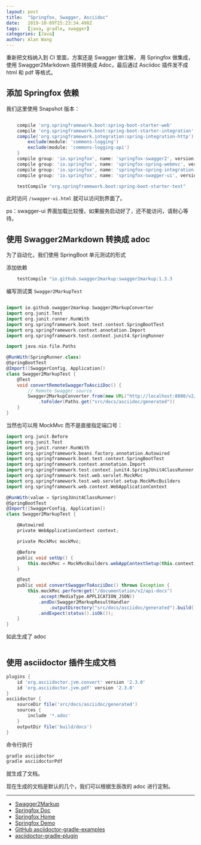 ```yaml
---
layout: post
title:  "Springfox, Swagger, Asciidoc"
date:   2019-10-09T15:23:34.498Z
tags:   [java, gradle, swagger]
categories: [Java]
author: Alan Wang
---
```


重新把文档纳入到 CI 里面，方案还是 Swagger 做注解，  用 Springfox 做集成，使用 Swagger2Markdown 插件转换成 Adoc，最后通过
Asciidoc 插件发不成 html 和 pdf 等格式。

## 添加 Springfox 依赖

我们这里使用 Snapshot 版本：

```groovy

    compile 'org.springframework.boot:spring-boot-starter-web'
    compile 'org.springframework.boot:spring-boot-starter-integration'
    compile('org.springframework.integration:spring-integration-http') {
        exclude(module: 'commons-logging')
        exclude(module: 'commons-logging-api')
    }
    compile group: 'io.springfox', name: 'springfox-swagger2', version: '3.0.0-SNAPSHOT'
    compile group: 'io.springfox', name: 'springfox-spring-webmvc', version: '3.0.0-SNAPSHOT'
    compile group: 'io.springfox', name: 'springfox-spring-integration-webmvc', version: '3.0.0-SNAPSHOT'
    compile group: 'io.springfox', name: 'springfox-swagger-ui', version: '3.0.0-SNAPSHOT'

    testCompile "org.springframework.boot:spring-boot-starter-test"
```

此时访问 `/swagger-ui.html` 就可以访问到界面了。

ps：swagger-ui 界面加载比较慢，如果服务启动好了，还不能访问，请耐心等待。

## 使用 Swagger2Markdown 转换成 adoc

为了自动化，我们使用 SpringBoot 单元测试的形式

添加依赖

```groovy
    testCompile "io.github.swagger2markup:swagger2markup:1.3.3
```

编写测试类 `Swagger2MarkupTest`

```groovy

import io.github.swagger2markup.Swagger2MarkupConverter
import org.junit.Test
import org.junit.runner.RunWith
import org.springframework.boot.test.context.SpringBootTest
import org.springframework.context.annotation.Import
import org.springframework.test.context.junit4.SpringRunner

import java.nio.file.Paths

@RunWith(SpringRunner.class)
@SpringBootTest
@Import([SwaggerConfig, Application])
class Swagger2MarkupTest {
    @Test
    void convertRemoteSwaggerToAsciiDoc() {
        // Remote Swagger source
        Swagger2MarkupConverter.from(new URL("http://localhost:8080/v2/api-docs")).build()
            .toFolder(Paths.get("src/docs/asciidoc/generated"))
    }
}
```

当然也可以用 MockMvc 而不是直接指定端口号：
```groovy
import org.junit.Before
import org.junit.Test
import org.junit.runner.RunWith
import org.springframework.beans.factory.annotation.Autowired
import org.springframework.boot.test.context.SpringBootTest
import org.springframework.context.annotation.Import
import org.springframework.test.context.junit4.SpringJUnit4ClassRunner
import org.springframework.test.web.servlet.MockMvc
import org.springframework.test.web.servlet.setup.MockMvcBuilders
import org.springframework.web.context.WebApplicationContext

@RunWith(value = SpringJUnit4ClassRunner)
@SpringBootTest
@Import([SwaggerConfig, Application])
class Swagger2MarkupTest {

    @Autowired
    private WebApplicationContext context;

    private MockMvc mockMvc;

    @Before
    public void setUp() {
        this.mockMvc = MockMvcBuilders.webAppContextSetup(this.context).build();
    }

    @Test
    public void convertSwaggerToAsciiDoc() throws Exception {
        this.mockMvc.perform(get("/documentation/v2/api-docs")
            .accept(MediaType.APPLICATION_JSON))
            .andDo(Swagger2MarkupResultHandler
                .outputDirectory("src/docs/asciidoc/generated").build())
            .andExpect(status().isOk());
    }
}
```

如此生成了 adoc

```sh
```

## 使用 asciidoctor 插件生成文档

```groovy
plugins {
    id 'org.asciidoctor.jvm.convert' version '2.3.0'
    id 'org.asciidoctor.jvm.pdf' version '2.3.0'
}
asciidoctor {
    sourceDir file('src/docs/asciidoc/generated')
    sources {
        include '*.adoc'
    }
    outputDir file('build/docs')
}
```

命令行执行

```sh
gradle asciidoctor
gradle asciidoctorPdf
```

就生成了文档。

现在生成的文档是默认的几个，我们可以根据生辰改的 adoc 进行定制。

---

- [Swagger2Markup](http://swagger2markup.github.io/swagger2markup/1.3.3)
- [Springfox Doc](https://springfox.github.io/springfox/docs/snapshot/)
- [Springfox Home](http://springfox.github.io/springfox/)
- [Springfox Demo](https://github.com/springfox/springfox-demos)
- [GitHub asciidoctor-gradle-examples](https://github.com/asciidoctor/asciidoctor-gradle-examples)
- [asciidoctor-gradle-plugin](https://asciidoctor.org/docs/asciidoctor-gradle-plugin/)
